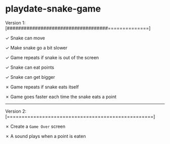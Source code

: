 # playdate-snake-game

Version 1: [####################################==============]

✓ Snake can move

✓ Make snake go a bit slower

✓ Game repeats if snake is out of the screen

✓ Snake can eat points

✓ Snake can get bigger

✗ Game repeats if snake eats itself

✗ Game goes faster each time the snake eats a point

---

Version 2: [==================================================]

✗ Create a `Game Over` screen

✗ A sound plays when a point is eaten

